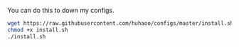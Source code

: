 You can do this to down my configs.

```sh
wget https://raw.githubusercontent.com/huhaoo/configs/master/install.sh
chmod +x install.sh
./install.sh
```
